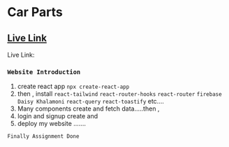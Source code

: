 # Car Parts

## [Live Link]()

Live Link: []()

### `Website Introduction`

1. create react app `npx create-react-app`
2. then , install
   `react-tailwind`
   `react-router-hooks`
   `react-router`
   `firebase`
   `Daisy Khalamoni`
   `react-query`
   `react-toastify`
   etc....
3. Many components create and fetch data.....then ,
4. login and signup create and
5. deploy my website .......

`Finally Assignment Done`
